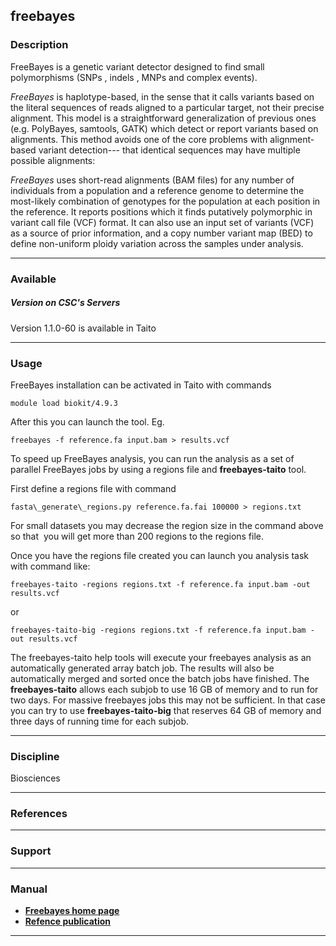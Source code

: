 ## freebayes

### Description

FreeBayes is a genetic variant detector designed to find small polymorphisms (SNPs , indels , MNPs and complex events).

_FreeBayes_ is haplotype-based, in the sense that it calls variants based on the literal sequences of reads aligned to a particular target, not their precise alignment. This model is a straightforward generalization of previous ones (e.g. PolyBayes, samtools, GATK) which detect or report variants based on alignments. This method avoids one of the core problems with alignment-based variant detection--- that identical sequences may have multiple possible alignments:

_FreeBayes_ uses short-read alignments (BAM files) for any number of individuals from a population and a reference genome to determine the most-likely combination of genotypes for the population at each position in the reference. It reports positions which it finds putatively polymorphic in variant call file (VCF) format. It can also use an input set of variants (VCF) as a source of prior information, and a copy number variant map (BED) to define non-uniform ploidy variation across the samples under analysis.

* * *

### Available

##### Version on CSC's Servers

Version 1.1.0-60 is available in Taito

* * *

### Usage

FreeBayes installation can be activated in Taito with commands

    module load biokit/4.9.3
    

After this you can launch the tool. Eg.

    freebayes -f reference.fa input.bam > results.vcf

To speed up FreeBayes analysis, you can run the analysis as a set of parallel FreeBayes jobs by using a regions file and **freebayes-taito** tool.

First define a regions file with command

    fasta\_generate\_regions.py reference.fa.fai 100000 > regions.txt

For small datasets you may decrease the region size in the command above so that  you will get more than 200 regions to the regions file.

Once you have the regions file created you can launch you analysis task with command like:

    freebayes-taito -regions regions.txt -f reference.fa input.bam -out results.vcf

or

    freebayes-taito-big -regions regions.txt -f reference.fa input.bam -out results.vcf

The freebayes-taito help tools will execute your freebayes analysis as an automatically generated array batch job. The results will also be automatically merged and sorted once the batch jobs have finished. The **freebayes-taito** allows each subjob to use 16 GB of memory and to run for two days. For massive freebayes jobs this may not be sufficient. In that case you can try to use **freebayes-taito-big** that reserves 64 GB of memory and three days of running time for each subjob.

* * *

### Discipline

Biosciences  

* * *

### References

* * *

### Support

* * *

### Manual

*   **[Freebayes home page](https://github.com/ekg/freebayes/blob/master/README.md)**
*   **[Refence publication](https://arxiv.org/abs/1207.3907)**

* * *